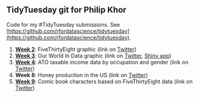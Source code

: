 ## TidyTuesday git for Philip Khor

Code for my #TidyTuesday submissions. See [https://github.com/rfordatascience/tidytuesday](https://github.com/rfordatascience/tidytuesday).
1. [**Week 2**](https://github.com/philip-khor/tidytuesday-pk/blob/master/week_2.md): FiveThirtyEight graphic (link on [Twitter](https://twitter.com/philip_khor/status/985006914307158018))
2. [**Week 3**](https://github.com/philip-khor/tidytuesday-pk/blob/master/tidyweek3.md): Our World In Data graphic (link on [Twitter](https://twitter.com/philip_khor/status/986260025344606208), [Shiny app](https://philipk.shinyapps.io/Tidy3/))
3. [**Week 4**](https://github.com/philip-khor/tidytuesday-pk/blob/master/tidyweek4.md): ATO taxable income data by occupation and gender (link on [Twitter](https://twitter.com/philip_khor/status/988760049085333504))
4. **Week 8**: Honey production in the US (link on [Twitter](https://twitter.com/philip_khor/status/1010923018602741760))
5. [**Week 9**](https://github.com/philip-khor/tidytuesday-pk/blob/master/week9_final.md): Comic book characters based on FiveThirtyEight data (link on [Twitter](https://twitter.com/philip_khor/status/1011114517755916288))
